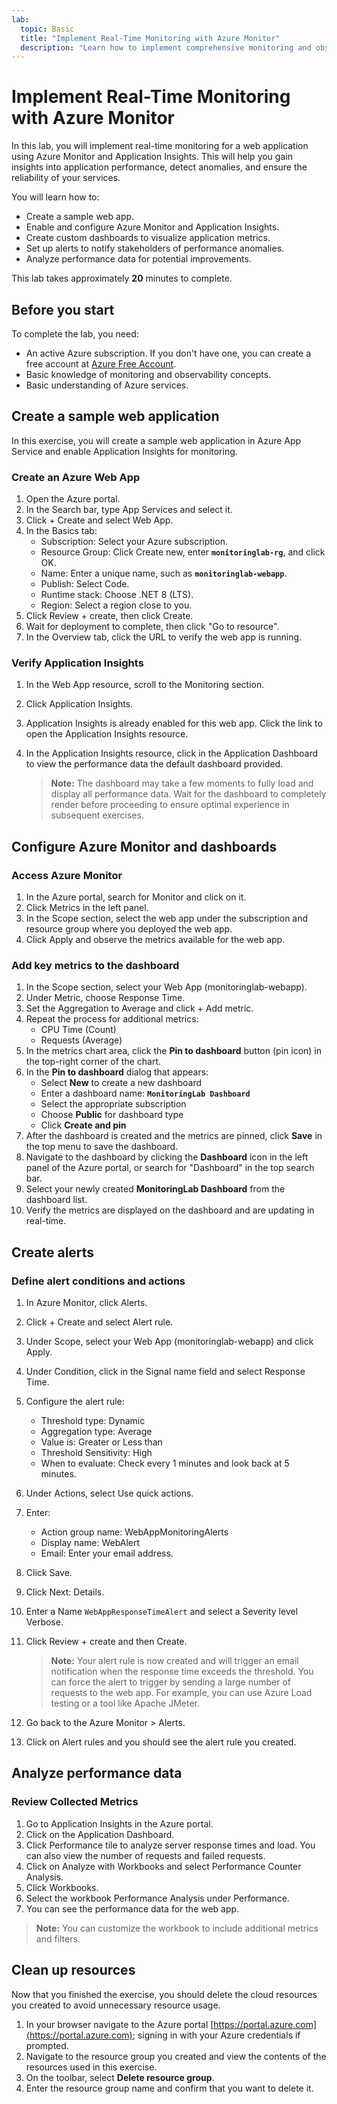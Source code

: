 ```yaml
---
lab:
  topic: Basic
  title: "Implement Real-Time Monitoring with Azure Monitor"
  description: "Learn how to implement comprehensive monitoring and observability for applications using Azure Monitor and Application Insights."
---
```


# Implement Real-Time Monitoring with Azure Monitor

In this lab, you will implement real-time monitoring for a web application using Azure Monitor and Application Insights. This will help you gain insights into application performance, detect anomalies, and ensure the reliability of your services.

You will learn how to:

- Create a sample web app.
- Enable and configure Azure Monitor and Application Insights.
- Create custom dashboards to visualize application metrics.
- Set up alerts to notify stakeholders of performance anomalies.
- Analyze performance data for potential improvements.

This lab takes approximately **20** minutes to complete.

## Before you start

To complete the lab, you need:

- An active Azure subscription. If you don't have one, you can create a free account at [Azure Free Account](https://azure.microsoft.com/free).
- Basic knowledge of monitoring and observability concepts.
- Basic understanding of Azure services.

## Create a sample web application

In this exercise, you will create a sample web application in Azure App Service and enable Application Insights for monitoring.

### Create an Azure Web App

1. Open the Azure portal.
1. In the Search bar, type App Services and select it.
1. Click + Create and select Web App.
1. In the Basics tab:
   - Subscription: Select your Azure subscription.
   - Resource Group: Click Create new, enter **`monitoringlab-rg`**, and click OK.
   - Name: Enter a unique name, such as **`monitoringlab-webapp`**.
   - Publish: Select Code.
   - Runtime stack: Choose .NET 8 (LTS).
   - Region: Select a region close to you.
1. Click Review + create, then click Create.
1. Wait for deployment to complete, then click "Go to resource".
1. In the Overview tab, click the URL to verify the web app is running.

### Verify Application Insights

1. In the Web App resource, scroll to the Monitoring section.
1. Click Application Insights.
1. Application Insights is already enabled for this web app. Click the link to open the Application Insights resource.
1. In the Application Insights resource, click in the Application Dashboard to view the performance data the default dashboard provided.

   > **Note:** The dashboard may take a few moments to fully load and display all performance data. Wait for the dashboard to completely render before proceeding to ensure optimal experience in subsequent exercises.

## Configure Azure Monitor and dashboards

### Access Azure Monitor

1. In the Azure portal, search for Monitor and click on it.
1. Click Metrics in the left panel.
1. In the Scope section, select the web app under the subscription and resource group where you deployed the web app.
1. Click Apply and observe the metrics available for the web app.

### Add key metrics to the dashboard

1. In the Scope section, select your Web App (monitoringlab-webapp).
1. Under Metric, choose Response Time.
1. Set the Aggregation to Average and click + Add metric.
1. Repeat the process for additional metrics:
   - CPU Time (Count)
   - Requests (Average)
1. In the metrics chart area, click the **Pin to dashboard** button (pin icon) in the top-right corner of the chart.
1. In the **Pin to dashboard** dialog that appears:
   - Select **New** to create a new dashboard
   - Enter a dashboard name: **`MonitoringLab Dashboard`**
   - Select the appropriate subscription
   - Choose **Public** for dashboard type
   - Click **Create and pin**
1. After the dashboard is created and the metrics are pinned, click **Save** in the top menu to save the dashboard.
1. Navigate to the dashboard by clicking the **Dashboard** icon in the left panel of the Azure portal, or search for "Dashboard" in the top search bar.
1. Select your newly created **MonitoringLab Dashboard** from the dashboard list.
1. Verify the metrics are displayed on the dashboard and are updating in real-time.

## Create alerts

### Define alert conditions and actions

1. In Azure Monitor, click Alerts.
1. Click + Create and select Alert rule.
1. Under Scope, select your Web App (monitoringlab-webapp) and click Apply.
1. Under Condition, click in the Signal name field and select Response Time.
1. Configure the alert rule:
   - Threshold type: Dynamic
   - Aggregation type: Average
   - Value is: Greater or Less than
   - Threshold Sensitivity: High
   - When to evaluate: Check every 1 minutes and look back at 5 minutes.
1. Under Actions, select Use quick actions.
1. Enter:
   - Action group name: WebAppMonitoringAlerts
   - Display name: WebAlert
   - Email: Enter your email address.
1. Click Save.
1. Click Next: Details.
1. Enter a Name `WebAppResponseTimeAlert` and select a Severity level Verbose.
1. Click Review + create and then Create.

   > **Note:** Your alert rule is now created and will trigger an email notification when the response time exceeds the threshold. You can force the alert to trigger by sending a large number of requests to the web app. For example, you can use Azure Load testing or a tool like Apache JMeter.

1. Go back to the Azure Monitor > Alerts.
1. Click on Alert rules and you should see the alert rule you created.

## Analyze performance data

### Review Collected Metrics

1. Go to Application Insights in the Azure portal.
1. Click on the Application Dashboard.
1. Click Performance tile to analyze server response times and load. You can also view the number of requests and failed requests.
1. Click on Analyze with Workbooks and select Performance Counter Analysis.
1. Click Workbooks.
1. Select the workbook Performance Analysis under Performance.
1. You can see the performance data for the web app.

> **Note:** You can customize the workbook to include additional metrics and filters.

## Clean up resources

Now that you finished the exercise, you should delete the cloud resources you created to avoid unnecessary resource usage.

1. In your browser navigate to the Azure portal [https://portal.azure.com](https://portal.azure.com); signing in with your Azure credentials if prompted.
1. Navigate to the resource group you created and view the contents of the resources used in this exercise.
1. On the toolbar, select **Delete resource group**.
1. Enter the resource group name and confirm that you want to delete it.
